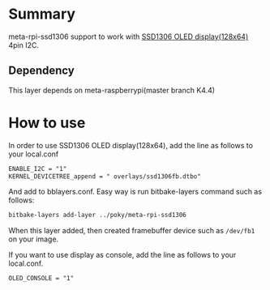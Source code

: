 # Summary

meta-rpi-ssd1306 support to work with [SSD1306 OLED display(128x64)](https://www.amazon.co.jp/dp/B00XDY2SR8/ref=pd_lpo_sbs_dp_ss_2?pf_rd_p=187205609&pf_rd_s=lpo-top-stripe&pf_rd_t=201&pf_rd_i=B01CXX2JT6&pf_rd_m=AN1VRQENFRJN5&pf_rd_r=YBE0K730416CJPQYB36G) 4pin I2C.

## Dependency

This layer depends on meta-raspberrypi(master branch K4.4)

# How to use

In order to use SSD1306 OLED display(128x64), add the line as follows to your local.conf

```txt
ENABLE_I2C = "1"
KERNEL_DEVICETREE_append = " overlays/ssd1306fb.dtbo"
```

And add to bblayers.conf.
Easy way is run bitbake-layers command such as follows:

```txt
bitbake-layers add-layer ../poky/meta-rpi-ssd1306
```

When this layer added, then created framebuffer device such as `/dev/fb1` on your image.

If you want to use display as console, add the line as follows to your local.conf.

```txt
OLED_CONSOLE = "1"
```
